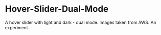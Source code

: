 # Hover-Slider-Dual-Mode
A hover slider with light and dark - dual mode. Images taken from AWS. An experiment.
